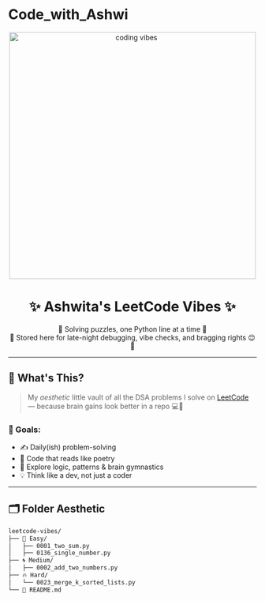 # Code_with_Ashwi
<!-- banner image -->
<p align="center">
  <img src="https://media.giphy.com/media/qgQUggAC3Pfv687qPC/giphy.gif" width="500" alt="coding vibes">
</p>

<h1 align="center">✨ Ashwita's LeetCode Vibes ✨</h1>

<p align="center">
  🧠 Solving puzzles, one Python line at a time 🐍<br>
  📍 Stored here for late-night debugging, vibe checks, and bragging rights 😌💅
</p>

---

## 🌟 What's This?

> My *aesthetic* little vault of all the DSA problems I solve on [LeetCode](https://leetcode.com/) — because brain gains look better in a repo 💻🧃

### 🎯 Goals:
- ✍️ Daily(ish) problem-solving
- 🌈 Code that reads like poetry
- 🧩 Explore logic, patterns & brain gymnastics
- 💡 Think like a dev, not just a coder

---

## 🗂️ Folder Aesthetic

```bash
leetcode-vibes/
├── 🧸 Easy/
│   ├── 0001_two_sum.py
│   ├── 0136_single_number.py
├── 🌀 Medium/
│   ├── 0002_add_two_numbers.py
├── 🔥 Hard/
│   └── 0023_merge_k_sorted_lists.py
└── 🌼 README.md


